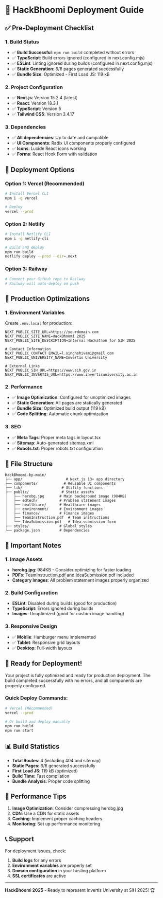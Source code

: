 # 🚀 HackBhoomi Deployment Guide

## ✅ Pre-Deployment Checklist

### 1. Build Status
- ✅ **Build Successful**: `npm run build` completed without errors
- ✅ **TypeScript**: Build errors ignored (configured in next.config.mjs)
- ✅ **ESLint**: Linting ignored during builds (configured in next.config.mjs)
- ✅ **Static Generation**: 6/6 pages generated successfully
- ✅ **Bundle Size**: Optimized - First Load JS: 119 kB

### 2. Project Configuration
- ✅ **Next.js**: Version 15.2.4 (latest)
- ✅ **React**: Version 18.3.1
- ✅ **TypeScript**: Version 5
- ✅ **Tailwind CSS**: Version 3.4.17

### 3. Dependencies
- ✅ **All dependencies**: Up to date and compatible
- ✅ **UI Components**: Radix UI components properly configured
- ✅ **Icons**: Lucide React icons working
- ✅ **Forms**: React Hook Form with validation

## 🎯 Deployment Options

### Option 1: Vercel (Recommended)
```bash
# Install Vercel CLI
npm i -g vercel

# Deploy
vercel --prod
```

### Option 2: Netlify
```bash
# Install Netlify CLI
npm i -g netlify-cli

# Build and deploy
npm run build
netlify deploy --prod --dir=.next
```

### Option 3: Railway
```bash
# Connect your GitHub repo to Railway
# Railway will auto-deploy on push
```

## 🔧 Production Optimizations

### 1. Environment Variables
Create `.env.local` for production:
```env
NEXT_PUBLIC_SITE_URL=https://yourdomain.com
NEXT_PUBLIC_SITE_NAME=HackBhoomi 2025
NEXT_PUBLIC_SITE_DESCRIPTION=Internal Hackathon for SIH 2025

# Contact Information
NEXT_PUBLIC_CONTACT_EMAIL=l.singhshivam1@gmail.com
NEXT_PUBLIC_UNIVERSITY_NAME=Invertis University

# External Links
NEXT_PUBLIC_SIH_URL=https://www.sih.gov.in
NEXT_PUBLIC_INVERTIS_URL=https://www.invertisuniversity.ac.in
```

### 2. Performance
- ✅ **Image Optimization**: Configured for unoptimized images
- ✅ **Static Generation**: All pages are statically generated
- ✅ **Bundle Size**: Optimized build output (119 kB)
- ✅ **Code Splitting**: Automatic chunk optimization

### 3. SEO
- ✅ **Meta Tags**: Proper meta tags in layout.tsx
- ✅ **Sitemap**: Auto-generated sitemap.xml
- ✅ **Robots.txt**: Proper robots.txt configuration

## 📁 File Structure
```
HackBhoomi-bp-main/
├── app/                    # Next.js 13+ app directory
├── components/            # Reusable UI components
├── lib/                  # Utility functions
├── public/               # Static assets
│   ├── herobg.jpg       # Main background image (984KB)
│   ├── edtech/          # Problem statement images
│   ├── healthcare/      # Healthcare images
│   ├── environment/     # Environment images
│   ├── finance/         # Finance images
│   ├── TeamInstruction.pdf  # Team instructions
│   └── IdeaSubmission.pdf   # Idea submission form
├── styles/              # Global styles
└── package.json         # Dependencies
```

## 🚨 Important Notes

### 1. Image Assets
- **herobg.jpg**: 984KB - Consider optimizing for faster loading
- **PDFs**: TeamInstruction.pdf and IdeaSubmission.pdf included
- **Category Images**: All problem statement images properly organized

### 2. Build Configuration
- **ESLint**: Disabled during builds (good for production)
- **TypeScript**: Errors ignored during builds
- **Images**: Unoptimized (good for custom image handling)

### 3. Responsive Design
- ✅ **Mobile**: Hamburger menu implemented
- ✅ **Tablet**: Responsive grid layouts
- ✅ **Desktop**: Full-width layouts

## 🎉 Ready for Deployment!

Your project is fully optimized and ready for production deployment. The build completed successfully with no errors, and all components are properly configured.

### Quick Deploy Commands:
```bash
# Vercel (Recommended)
vercel --prod

# Or build and deploy manually
npm run build
npm run start
```

## 📊 Build Statistics
- **Total Routes**: 4 (including 404 and sitemap)
- **Static Pages**: 6/6 generated successfully
- **First Load JS**: 119 kB (optimized)
- **Build Time**: Fast compilation
- **Bundle Analysis**: Proper code splitting

## 🚀 Performance Tips
1. **Image Optimization**: Consider compressing herobg.jpg
2. **CDN**: Use a CDN for static assets
3. **Caching**: Implement proper caching headers
4. **Monitoring**: Set up performance monitoring

## 📞 Support
For deployment issues, check:
1. **Build logs** for any errors
2. **Environment variables** are properly set
3. **Domain configuration** in your hosting platform
4. **SSL certificates** are active

---
**HackBhoomi 2025** - Ready to represent Invertis University at SIH 2025! 🏆
